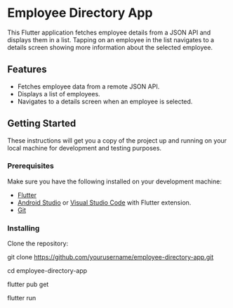 # Employee Directory App

This Flutter application fetches employee details from a JSON API and displays them in a list. Tapping on an employee in the list navigates to a details screen showing more information about the selected employee.

## Features

- Fetches employee data from a remote JSON API.
- Displays a list of employees.
- Navigates to a details screen when an employee is selected.

## Getting Started

These instructions will get you a copy of the project up and running on your local machine for development and testing purposes.

### Prerequisites

Make sure you have the following installed on your development machine:

- [Flutter](https://flutter.dev/docs/get-started/install)
- [Android Studio](https://developer.android.com/studio) or [Visual Studio Code](https://code.visualstudio.com/) with Flutter extension.
- [Git](https://git-scm.com/)

### Installing

Clone the repository:

git clone https://github.com/yourusername/employee-directory-app.git


cd employee-directory-app

flutter pub get


flutter run
